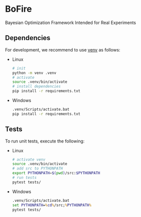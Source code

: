 # BoFire
Bayesian Optimization Framework Intended for Real Experiments


## Dependencies

For development, we recommend to use [venv](https://docs.python.org/3/library/venv.html) as follows:
- Linux
  ```bash
  # init
  python -m venv .venv
  # activate
  source .venv/bin/activate
  # install dependencies
  pip install -r requirements.txt
  ```
- Windows
  ```bat
  .venv/Scripts/activate.bat
  pip install -r requirements.txt
  ```
## Tests

To run unit tests, execute the following:
- Linux
  ```bash
  # activate venv
  source .venv/bin/activate
  # add src to PYTHONPATH
  export PYTHONPATH=$(pwd)/src:$PYTHONPATH
  # run tests
  pytest tests/
  ```

- Windows 
  ```bat
  .venv/Scripts/activate.bat
  set PYTHONPATH=%cd%/src;%PYTHONPATH%
  pytest tests/
  ```

  